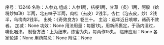 序号：13246
名称：人参丸
组成：人参1两，桔梗1两，甘草（炙）1两，阿胶（蛤粉炒如珠）半两，北五味子半两，肉桂（去皮）2钱半，杏仁（泡去皮，炒）2钱半，乌梅肉2钱半。
出处：《奇效良方》卷三十。
主治：远年近日咳嗽，诸药不效者。
加减：None
功效：None
用法用量：每服1丸，用新绵裹定，于汤内湿过，噙化咽津。
制备方法：上为细末，炼蜜为丸，每两作15丸。
临床应用：None
各家论述：None
用药禁忌：None
附注：None

